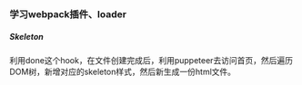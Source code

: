 ### 学习webpack插件、loader

##### Skeleton
利用done这个hook，在文件创建完成后，利用puppeteer去访问首页，然后遍历DOM树，新增对应的skeleton样式，然后新生成一份html文件。
